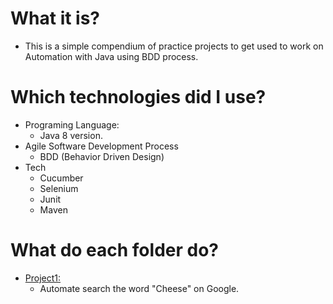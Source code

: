# What it is?

- This is a simple compendium of practice projects to get used to work on Automation with Java using BDD process.

# Which technologies did I use?

- Programing Language:
  - Java 8 version.
- Agile Software Development Process
  - BDD (Behavior Driven Design)
- Tech
  - Cucumber
  - Selenium
  - Junit
  - Maven

 # What do each folder do?
 - [Project1:](https://github.com/knowthyselfBR/Java-BDD-practice/blob/main/project1/README.md)
   - Automate search the word "Cheese" on Google.
